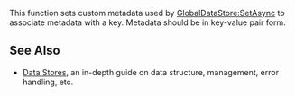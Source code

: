This function sets custom metadata used by [GlobalDataStore:SetAsync](https://developer.roblox.com/en-us/api-reference/function/GlobalDataStore/SetAsync) to associate metadata with a key. Metadata should be in key-value pair form.

See Also
--------

*   [Data Stores](https://developer.roblox.com/en-us/articles/data-store), an in-depth guide on data structure, management, error handling, etc.